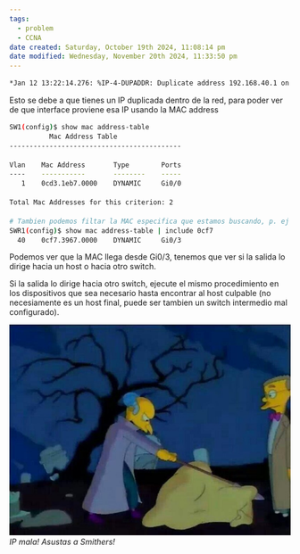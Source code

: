 ```yaml
---
tags:
  - problem
  - CCNA
date created: Saturday, October 19th 2024, 11:08:14 pm
date modified: Wednesday, November 20th 2024, 11:33:50 pm
---
```


``` bash
*Jan 12 13:22:14.276: %IP-4-DUPADDR: Duplicate address 192.168.40.1 on Vlan40, sourced by 0cf7.3  
```

Esto se debe a que tienes un IP duplicada dentro de la red, para poder ver de que interface proviene esa IP usando la MAC address 
``` bash
SW1(config)$ show mac address-table
          Mac Address Table
-------------------------------------------

Vlan    Mac Address       Type        Ports
----    -----------       --------    -----
   1    0cd3.1eb7.0000    DYNAMIC     Gi0/0

Total Mac Addresses for this criterion: 2

# Tambien podemos filtar la MAC especifica que estamos buscando, p. ej
SWR1(config)$ show mac address-table | include 0cf7
  40    0cf7.3967.0000    DYNAMIC     Gi0/3

```


Podemos ver que la MAC llega desde Gi0/3, tenemos que ver si la salida lo dirige hacia un host o hacia otro switch.

Si la salida lo dirige hacia otro switch, ejecute el mismo procedimiento en los dispositivos que sea necesario hasta encontrar al host culpable (no necesiamente es un host final, puede ser tambien un switch intermedio mal configurado).

![](_anexos_/EIFbb0nX4AALhvA%201.jpg)
_IP mala! Asustas a Smithers!_